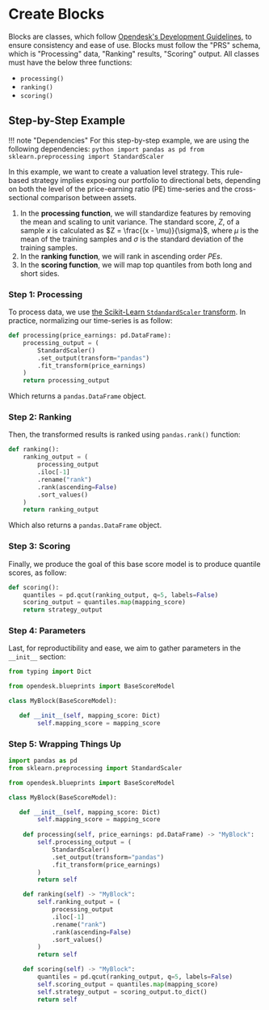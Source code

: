 # Create Blocks

Blocks are classes, which follow [Opendesk's Development Guidelines](../contributing/development_guidelines.md), to ensure consistency and ease of use. Blocks must follow the "PRS" schema, which is "Processing" data, "Ranking" results, "Scoring" output. All classes must have the below three functions:

* `processing()`
* `ranking()`
* `scoring()`

## Step-by-Step Example

!!! note "Dependencies"
    For this step-by-step example, we are using the following dependencies:
    ```python
    import pandas as pd
    from sklearn.preprocessing import StandardScaler
    ```

In this example, we want to create a valuation level strategy. This rule-based strategy implies exposing our portfolio to directional bets, depending on both the level of the price-earning ratio (PE) time-series and the cross-sectional comparison between assets.

1. In the **processing function**, we will standardize features by removing the mean and scaling to unit variance. The standard score, $Z$, of a sample $x$ is calculated as $Z = \frac{(x - \mu)}{\sigma}$, where $\mu$ is the mean of the training samples and $\sigma$ is the standard deviation of the training samples.
2. In the **ranking function**, we will rank in ascending order $PEs$.
3. In the **scoring function**, we will map top quantiles from both long and short sides. 

### Step 1: Processing

To process data, we use [the Scikit-Learn `StdandardScaler` transform](https://scikit-learn.org/stable/modules/generated/sklearn.preprocessing.StandardScaler.html). In practice, normalizing our time-series is as follow:

```python
def processing(price_earnings: pd.DataFrame):
    processing_output = (
        StandardScaler()
        .set_output(transform="pandas")
        .fit_transform(price_earnings)
    )
    return processing_output
```

Which returns a `pandas.DataFrame` object.

### Step 2: Ranking

Then, the transformed results is ranked using `pandas.rank()` function:

```python
def ranking():
    ranking_output = (
        processing_output
        .iloc[-1]
        .rename("rank")
        .rank(ascending=False)
        .sort_values()
    )
    return ranking_output
```

Which also returns a `pandas.DataFrame` object.

### Step 3: Scoring

Finally, we produce the goal of this base score model is to produce quantile scores, as follow:

```python
def scoring():
    quantiles = pd.qcut(ranking_output, q=5, labels=False)
    scoring_output = quantiles.map(mapping_score)
    return strategy_output
```

### Step 4: Parameters

Last, for reproductibility and ease, we aim to gather parameters in the `__init__` section:

```python
from typing import Dict

from opendesk.blueprints import BaseScoreModel

class MyBlock(BaseScoreModel):

   def __init__(self, mapping_score: Dict)
        self.mapping_score = mapping_score
```

### Step 5: Wrapping Things Up

```python
import pandas as pd
from sklearn.preprocessing import StandardScaler

from opendesk.blueprints import BaseScoreModel

class MyBlock(BaseScoreModel):

   def __init__(self, mapping_score: Dict)
        self.mapping_score = mapping_score
        
    def processing(self, price_earnings: pd.DataFrame) -> "MyBlock":
        self.processing_output = (
            StandardScaler()
            .set_output(transform="pandas")
            .fit_transform(price_earnings)
        )
        return self

    def ranking(self) -> "MyBlock":
        self.ranking_output = (
            processing_output
            .iloc[-1]
            .rename("rank")
            .rank(ascending=False)
            .sort_values()
        )
        return self

    def scoring(self) -> "MyBlock":
        quantiles = pd.qcut(ranking_output, q=5, labels=False)
        self.scoring_output = quantiles.map(mapping_score)
        self.strategy_output = scoring_output.to_dict()
        return self
```
